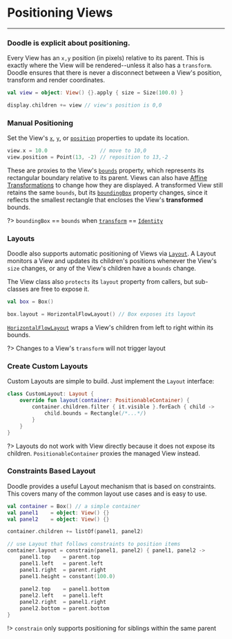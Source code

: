 # Positioning Views
-------------------

### Doodle is explicit about positioning.

Every View has an `x,y` position (in pixels) relative to its parent. This is exactly where the View will be rendered--unless it also has
a `transform`. Doodle ensures that there is never a disconnect between a View's position, transform and render coordinates.

```kotlin
val view = object: View() {}.apply { size = Size(100.0) }

display.children += view // view's position is 0,0
```

### Manual Positioning

Set the View's [`x`](https://github.com/pusolito/doodle/blob/master/Core/src/commonMain/kotlin/com/nectar/doodle/core/View.kt#L77),
[`y`](https://github.com/pusolito/doodle/blob/master/Core/src/commonMain/kotlin/com/nectar/doodle/core/View.kt#L82), or
[`position`](https://github.com/pusolito/doodle/blob/master/Core/src/commonMain/kotlin/com/nectar/doodle/core/View.kt#L87) properties to update
its location.

```kotlin
view.x = 10.0                 // move to 10,0
view.position = Point(13, -2) // reposition to 13,-2
```

These are proxies to the View's [`bounds`](https://github.com/pusolito/doodle/blob/master/Core/src/commonMain/kotlin/com/nectar/doodle/core/View.kt#L110)
property, which represents its rectangular boundary relative to its parent. Views can also have
[Affine Transformations](https://en.wikipedia.org/wiki/Affine_transformation) to change how they are displayed. A transformed View still
retains the same `bounds`, but its [`boundingBox`](https://github.com/pusolito/doodle/blob/master/Core/src/commonMain/kotlin/com/nectar/doodle/core/View.kt#L158) property changes, since it reflects the smallest rectangle that encloses the View's
**transformed** bounds.

?> `boundingBox` == `bounds` when
[`transform`](https://github.com/pusolito/doodle/blob/master/Core/src/commonMain/kotlin/com/nectar/doodle/core/View.kt#L144) ==
[`Identity`](https://github.com/pusolito/doodle/blob/master/Core/src/commonMain/kotlin/com/nectar/doodle/drawing/AffineTransform.kt#L134) 

### Layouts

Doodle also supports automatic positioning of Views via [`Layout`](https://github.com/pusolito/doodle/blob/master/Core/src/commonMain/kotlin/com/nectar/doodle/core/Layout.kt#L75).
A Layout monitors a View and updates its children's positions whenever the View's `size` changes, or any of the View's children have a `bounds`
change.

The View class also `protects` its `layout` property from callers, but sub-classes are free to expose
it.

```kotlin
val box = Box()

box.layout = HorizontalFlowLayout() // Box exposes its layout
```

[`HorizontalFlowLayout`](https://github.com/pusolito/doodle/blob/master/Core/src/commonMain/kotlin/com/nectar/doodle/layout/HorizontalFlowLayout.kt#L16)
wraps a View's children from left to right within its bounds.

?> Changes to a View's `transform` will not trigger layout

### Create Custom Layouts

Custom Layouts are simple to build. Just implement the `Layout` interface:

```kotlin
class CustomLayout: Layout {
    override fun layout(container: PositionableContainer) {
        container.children.filter { it.visible }.forEach { child ->
            child.bounds = Rectangle(/*...*/)
        }
    }
}
```

?> Layouts do not work with View directly because it does not expose its children. `PositionableContainer` proxies the
managed View instead.

### Constraints Based Layout

Doodle provides a useful Layout mechanism that is based on constraints. This covers many of the common layout
use cases and is easy to use.

```kotlin
val container = Box() // a simple container
val panel1    = object: View() {}
val panel2    = object: View() {}

container.children += listOf(panel1, panel2)

// use Layout that follows constraints to position items
container.layout = constrain(panel1, panel2) { panel1, panel2 ->
    panel1.top    = parent.top
    panel1.left   = parent.left
    panel1.right  = parent.right
    panel1.height = constant(100.0)
    
    panel2.top    = panel1.bottom
    panel2.left   = panel1.left
    panel2.right  = panel1.right
    panel2.bottom = parent.bottom
}
```

!> `constrain` only supports positioning for siblings within the same parent